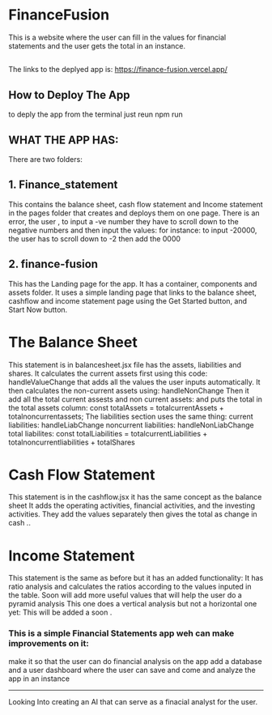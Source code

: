 # FinanceFusion
This is a website where the user can fill in the values for financial statements and the user gets the total in an instance.

## 
The links to the deplyed app is: https://finance-fusion.vercel.app/

## How to Deploy The App
to deply the app from the terminal just reun
npm run

## WHAT THE APP HAS:
There are two folders:
 ## 1. Finance_statement
 This contains the balance sheet, cash flow statement and Income statement in the pages folder that creates and deploys them on one page.
 There is an error, the user , to input a -ve number they have to scroll down to the negative numbers and then input the values:
 for instance:
 to input -20000, the user has to scroll down to -2 then add the 0000

## 2. finance-fusion
This has the Landing page for the app. It has a container, components and assets folder.
It uses a simple landing page that links to the balance sheet, cashflow and income statement page using the Get Started button, and Start Now button.

# The Balance Sheet
This statement is in balancesheet.jsx file has the assets, liabilities and shares.
It calculates the current assets first using this code:
  handleValueChange that adds all the values the user inputs automatically.
It then calculates the non-current assets using:
  handleNonChange 
Then it add all the total current assests and non current assets:
 and puts the total in the total assets column:
 const totalAssets = totalcurrentAssets + totalnoncurrentassets;
The liabilities section uses the same thing:
current liabilities: handleLiabChange 
noncurrent liabilities: handleNonLiabChange
total liabilites: const totalLiabilities = totalcurrentLiabilities + totalnoncurrentliabilities + totalShares 

# Cash Flow Statement
This statement is in the cashflow.jsx it has the same concept as the balance sheet
It adds the operating activities, financial activities, and the investing activities.
They add the values separately then gives the total as change in cash ..

# Income Statement
This statement is the same as before but it has an added functionality:
It has ratio analysis and calculates the ratios according to the values inputed in the table.
Soon will add more useful values that will help the user do a pyramid analysis
This one does a vertical analysis but not a horizontal one yet:
This will be added a soon .

### This is a simple Financial Statements app weh can make improvements on it:
 make it so that the user can do financial analysis on the app
 add a database and a user dashboard where the user can save and come and analyze the app in an instance

 *********************************
 Looking Into creating an AI that can serve as a finacial analyst for the user. 